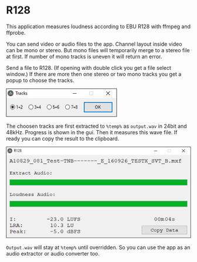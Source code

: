 # R128
This application measures loudness according to EBU R128 with ffmpeg and ffprobe.

You can send video or audio files to the app.
Channel layout inside video can be mono or stereo. But mono files will temporarily merge to a stereo file at first.
If number of mono tracks is uneven it will return an error.

Send a file to R128.
(If opening with double click you get a file select window.)
If there are more then one stereo or two mono tracks you get a popup to choose the tracks.

![select tracks](./images/select_tracks.png)

The choosen tracks are first extracted to `%temp%` as `output.wav` in 24bit and 48kHz.
Progress is shown in the gui.
Then it measures this wave file. If ready you can copy the result to the clipboard.

![GUI](./images/gui.png)

`Output.wav` will stay at `%temp%` until overridden.
So you can use the app as an audio extractor or audio converter too.
